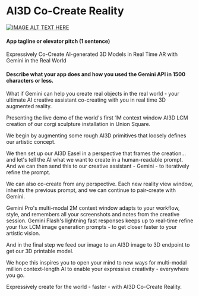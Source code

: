 # AI3D Co-Create Reality

[![IMAGE ALT TEXT HERE](https://i.gyazo.com/9343c74d592e52afb62385b4792d37f8.gif)](https://www.youtube.com/watch?v=wz4zXq8n8p8)

#### App tagline or elevator pitch (1 sentence)

Expressively Co-Create AI-generated 3D Models in Real Time AR with Gemini in the Real World

#### Describe what your app does and how you used the Gemini API in 1500 characters or less.

What if Gemini can help you create real objects in the real world - your ultimate AI creative assistant co-creating with you in real time 3D augmented reality. 

Presenting the live demo of the world's first 1M context window AI3D LCM creation of our corgi sculpture installation in Union Square. 

We begin by augmenting some rough AI3D primitives that loosely defines our artistic concept.

We then set up our AI3D Easel in a perspective that frames the creation... and let's tell the AI what we want to create in a human-readable prompt. And we can then send this to our creative assistant - Gemini - to iteratively refine the prompt. 

We can also co-create from any perspective. Each new reality view window, inherits the previous prompt, and we can continue to pair-create with Gemini. 

Gemini Pro's multi-modal 2M context window adapts to your workflow, style, and remembers all your screenshots and notes from the creative session. Gemini Flash's lightning fast responses keeps up to real-time refine your flux LCM image generation prompts - to get closer faster to your artistic vision. 

And in the final step we feed our image to an AI3D image to 3D endpoint to get our 3D printable model. 

We hope this inspires you to open your mind to new ways for multi-modal million context-length AI to enable your expressive creativity - everywhere you go. 

Expressively create for the world - faster - with AI3D Co-Create Reality.
